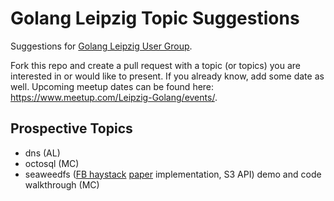 # Golang Leipzig Topic Suggestions

Suggestions for [Golang Leipzig User Group](https://www.meetup.com/Leipzig-Golang/).

Fork this repo and create a pull request with a topic (or topics) you are interested in or would like to present. If you already know, add some date as well. Upcoming meetup dates can be found here: https://www.meetup.com/Leipzig-Golang/events/.

## Prospective Topics

* dns (AL)
* octosql (MC)
* seaweedfs ([FB
  haystack](https://engineering.fb.com/core-data/needle-in-a-haystack-efficient-storage-of-billions-of-photos/)
[paper](https://www.usenix.org/legacy/event/osdi10/tech/full_papers/Beaver.pdf)
implementation, S3 API) demo and code walkthrough (MC)
